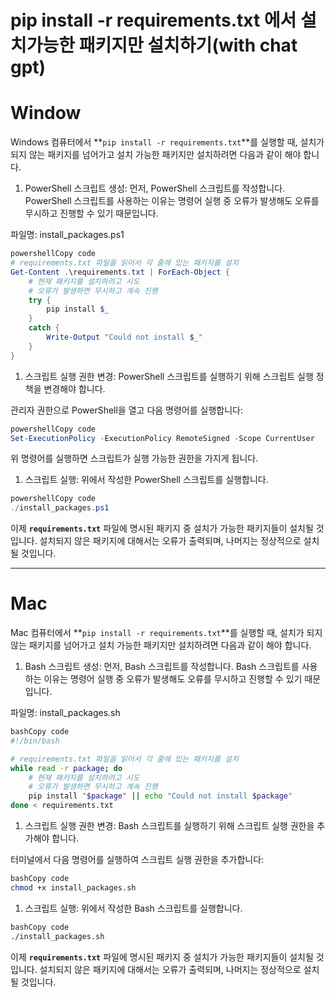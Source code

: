 # pip install -r requirements.txt 에서 설치가능한 패키지만 설치하기(with chat gpt)

# Window

Windows 컴퓨터에서 **`pip install -r requirements.txt`**를 실행할 때, 설치가 되지 않는 패키지를 넘어가고 설치 가능한 패키지만 설치하려면 다음과 같이 해야 합니다.

1. PowerShell 스크립트 생성:
먼저, PowerShell 스크립트를 작성합니다. PowerShell 스크립트를 사용하는 이유는 명령어 실행 중 오류가 발생해도 오류를 무시하고 진행할 수 있기 때문입니다.

파일명: install_packages.ps1

```powershell
powershellCopy code
# requirements.txt 파일을 읽어서 각 줄에 있는 패키지를 설치
Get-Content .\requirements.txt | ForEach-Object {
    # 현재 패키지를 설치하려고 시도
    # 오류가 발생하면 무시하고 계속 진행
    try {
        pip install $_
    }
    catch {
        Write-Output "Could not install $_"
    }
}

```

1. 스크립트 실행 권한 변경:
PowerShell 스크립트를 실행하기 위해 스크립트 실행 정책을 변경해야 합니다.

관리자 권한으로 PowerShell을 열고 다음 명령어를 실행합니다:

```powershell
powershellCopy code
Set-ExecutionPolicy -ExecutionPolicy RemoteSigned -Scope CurrentUser
```

위 명령어를 실행하면 스크립트가 실행 가능한 권한을 가지게 됩니다.

1. 스크립트 실행:
위에서 작성한 PowerShell 스크립트를 실행합니다.

```powershell
powershellCopy code
./install_packages.ps1
```

이제 **`requirements.txt`** 파일에 명시된 패키지 중 설치가 가능한 패키지들이 설치될 것입니다. 설치되지 않은 패키지에 대해서는 오류가 출력되며, 나머지는 정상적으로 설치될 것입니다.

---

# Mac

Mac 컴퓨터에서 **`pip install -r requirements.txt`**를 실행할 때, 설치가 되지 않는 패키지를 넘어가고 설치 가능한 패키지만 설치하려면 다음과 같이 해야 합니다.

1. Bash 스크립트 생성:
먼저, Bash 스크립트를 작성합니다. Bash 스크립트를 사용하는 이유는 명령어 실행 중 오류가 발생해도 오류를 무시하고 진행할 수 있기 때문입니다.

파일명: install_packages.sh

```bash
bashCopy code
#!/bin/bash

# requirements.txt 파일을 읽어서 각 줄에 있는 패키지를 설치
while read -r package; do
    # 현재 패키지를 설치하려고 시도
    # 오류가 발생하면 무시하고 계속 진행
    pip install "$package" || echo "Could not install $package"
done < requirements.txt
```

1. 스크립트 실행 권한 변경:
Bash 스크립트를 실행하기 위해 스크립트 실행 권한을 추가해야 합니다.

터미널에서 다음 명령어를 실행하여 스크립트 실행 권한을 추가합니다:

```bash
bashCopy code
chmod +x install_packages.sh
```

1. 스크립트 실행:
위에서 작성한 Bash 스크립트를 실행합니다.

```bash
bashCopy code
./install_packages.sh
```

이제 **`requirements.txt`** 파일에 명시된 패키지 중 설치가 가능한 패키지들이 설치될 것입니다. 설치되지 않은 패키지에 대해서는 오류가 출력되며, 나머지는 정상적으로 설치될 것입니다.